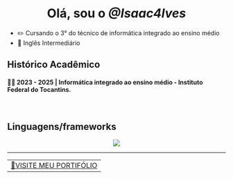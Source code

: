 
<h1 align="center"> Olá, sou o <i>@Isaac4lves</i> </h1>

- ✏️ Cursando o 3° do técnico de informática integrado ao ensino médio
- 📖 Inglês Intermediário

## Histórico Acadêmico
#### 👨‍🎓 2023 - 2025 | Informática integrado ao ensino médio - Instituto Federal do Tocantins. 

</br>

## Linguagens/frameworks
<div align="center">
<img src="https://skillicons.dev/icons?i=javascript,python,django,scss,nodejs,express" width={100}/><br>
</div>

---

<table align="center">
  <td>
    <a href="https://isaacandrade.vercel.app/" target="_blank">📌VISITE MEU PORTIFÓLIO </a>
    </td>
</table>


